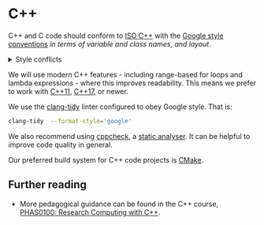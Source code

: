 # C++

C++ and C code should conform to [ISO C++](https://isocpp.github.io/CppCoreGuidelines/CppCoreGuidelines) with the [Google style conventions](https://google.github.io/styleguide/cppguide.html) *in terms of variable and class names, and layout*.

<details><summary>Style conflicts</summary>

We choose to follow the ISO guidelines where a Google-specific decision conflicts with the ISO.


The main example of this is the [recommendation to throw exceptions](https://isocpp.github.io/CppCoreGuidelines/CppCoreGuidelines#Re-throw), which is discouraged by Google. As this is recommended by ISO and not related to naming we shall throw exceptions.

</details>

We will use modern C++ features - including range-based for loops and lambda expressions - where this improves readability.
This means we prefer to work with [C++11](](http://en.wikipedia.org/wiki/C++11)), [C++17](http://en.wikipedia.org/wiki/C++17), or newer.

We use the [clang-tidy](https://clang.llvm.org/extra/clang-tidy/) linter configured to obey Google style.
That is:

```sh
clang-tidy  --format-style='google'
```

We also recommend using [cppcheck](https://github.com/cpplint/cpplint), a [static analyser](https://en.wikipedia.org/wiki/Static_program_analysis). It can be helpful to improve code quality in general.

Our preferred build system for C++ code projects is [CMake](https://cmake.org/).

## Further reading

* More pedagogical guidance can be found in the C++ course, [PHAS0100: Research Computing with C++](https://github-pages.ucl.ac.uk/research-computing-with-cpp).
